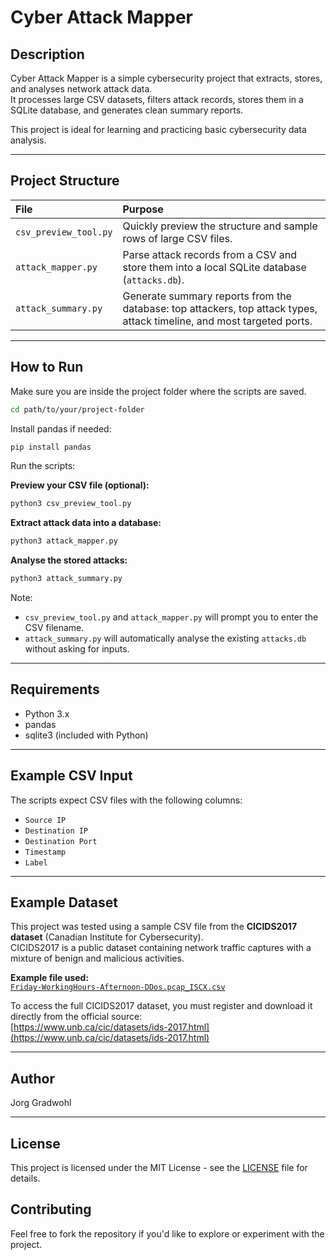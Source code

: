# Cyber Attack Mapper

## Description
Cyber Attack Mapper is a simple cybersecurity project that extracts, stores, and analyses network attack data.  
It processes large CSV datasets, filters attack records, stores them in a SQLite database, and generates clean summary reports.

This project is ideal for learning and practicing basic cybersecurity data analysis.

---

## Project Structure

| File | Purpose |
|:-----|:--------|
| `csv_preview_tool.py` | Quickly preview the structure and sample rows of large CSV files. |
| `attack_mapper.py` | Parse attack records from a CSV and store them into a local SQLite database (`attacks.db`). |
| `attack_summary.py` | Generate summary reports from the database: top attackers, top attack types, attack timeline, and most targeted ports. |

---

## How to Run

Make sure you are inside the project folder where the scripts are saved.

```bash
cd path/to/your/project-folder
```

Install pandas if needed:
```bash
pip install pandas
```

Run the scripts:

**Preview your CSV file (optional):**
```bash
python3 csv_preview_tool.py
```

**Extract attack data into a database:**
```bash
python3 attack_mapper.py
```

**Analyse the stored attacks:**
```bash
python3 attack_summary.py
```

Note:
- `csv_preview_tool.py` and `attack_mapper.py` will prompt you to enter the CSV filename.
- `attack_summary.py` will automatically analyse the existing `attacks.db` without asking for inputs.

---

## Requirements

- Python 3.x
- pandas
- sqlite3 (included with Python)

---

## Example CSV Input

The scripts expect CSV files with the following columns:
- `Source IP`
- `Destination IP`
- `Destination Port`
- `Timestamp`
- `Label`

---

## Example Dataset

This project was tested using a sample CSV file from the **CICIDS2017 dataset** (Canadian Institute for Cybersecurity).  
CICIDS2017 is a public dataset containing network traffic captures with a mixture of benign and malicious activities.

**Example file used:**  
[`Friday-WorkingHours-Afternoon-DDos.pcap_ISCX.csv`](https://www.unb.ca/cic/datasets/ids-2017.html)

To access the full CICIDS2017 dataset, you must register and download it directly from the official source:  
[https://www.unb.ca/cic/datasets/ids-2017.html](https://www.unb.ca/cic/datasets/ids-2017.html)

---

## Author

Jorg Gradwohl

---

## License
This project is licensed under the MIT License - see the [LICENSE](LICENSE) file for details.

## Contributing
Feel free to fork the repository if you'd like to explore or experiment with the project.
